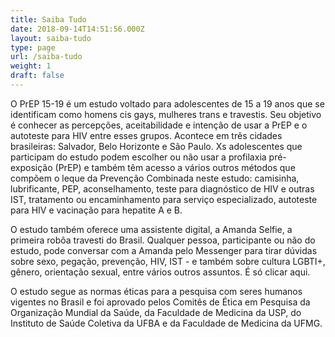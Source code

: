 ```yaml
---
title: Saiba Tudo
date: 2018-09-14T14:51:56.000Z
layout: saiba-tudo
type: page
url: /saiba-tudo
weight: 1
draft: false
---
```

O PrEP 15-19 é um estudo voltado para adolescentes de 15 a 19 anos que se identificam como homens cis gays, mulheres trans e travestis. Seu objetivo é conhecer as percepções, aceitabilidade e intenção de usar a PrEP e o autoteste para HIV entre esses grupos. Acontece em três cidades brasileiras: Salvador, Belo Horizonte e São Paulo. Xs adolescentes que participam do estudo podem escolher ou não usar a profilaxia pré-exposição (PrEP) e também têm acesso a vários outros métodos que compõem o leque da Prevenção Combinada neste estudo: camisinha, lubrificante, PEP, aconselhamento, teste para diagnóstico de HIV e outras IST, tratamento ou encaminhamento para serviço especializado, autoteste para HIV e vacinação para hepatite A e B.

O estudo também oferece uma assistente digital, a Amanda Selfie, a primeira robôa travesti do Brasil. Qualquer pessoa, participante ou não do estudo, pode conversar com a Amanda pelo Messenger para tirar dúvidas sobre sexo, pegação, prevenção, HIV, IST - e também sobre cultura LGBTI+, gênero, orientação sexual, entre vários outros assuntos. É só clicar aqui.

O estudo segue as normas éticas para a pesquisa com seres humanos vigentes no Brasil e foi aprovado pelos Comitês de Ética em Pesquisa da Organização Mundial da Saúde, da Faculdade de Medicina da USP, do Instituto de Saúde Coletiva da UFBA e da Faculdade de Medicina da UFMG.
